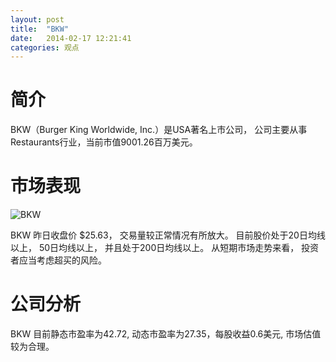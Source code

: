 ```yaml
---
layout: post
title:  "BKW"
date:   2014-02-17 12:21:41
categories: 观点
---
```


# 简介
BKW（Burger King Worldwide, Inc.）是USA著名上市公司，
公司主要从事Restaurants行业，当前市值9001.26百万美元。

# 市场表现

![BKW](http://finviz.com/chart.ashx?t=BKW&ty=c&ta=1&p=d&s=l)

BKW 昨日收盘价 $25.63，
交易量较正常情况有所放大。
目前股价处于20日均线以上，
50日均线以上，
并且处于200日均线以上。
从短期市场走势来看，
投资者应当考虑超买的风险。

# 公司分析
BKW 目前静态市盈率为42.72, 动态市盈率为27.35，每股收益0.6美元,
市场估值较为合理。
